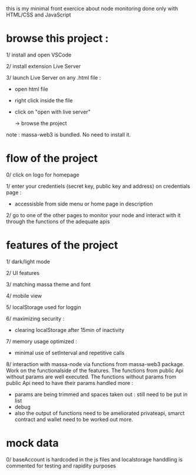 this is my minimal front exercice about node monitoring
done only with HTML/CSS and JavaScript

# browse this project :
1/ install and open VSCode

2/ install extension Live Server

3/ launch Live Server on any .html file : 
- open html file
- right click inside the file
- click on "open with live server" 

    -> browse the project 

note : massa-web3 is bundled. No need to install it.

# flow of the project 
0/ click on logo for homepage

1/ enter your credentiels (secret key, public key and address) on credentials page :
- accessisble from side menu or home page in description

2/ go to one of the other pages to monitor your node and interact with it through the functions of the adequate apis

# features of the project
1/ dark/light mode 

2/ UI features

3/ matching massa theme and font

4/ mobile view

5/ localStorage used for loggin

6/  maximizing security : 
- clearing localStorage after 15min of inactivity

7/ memory usage optimized : 
- minimal use of setInterval and repetitive calls

8/ interaction with massa-node via functions from massa-web3 package. Work on the functionalside of the features. The functions from public Api without params are well executed. The functions without params from public Api need to have their params handled more : 
- params are being trimmed and spaces taken out : still need to be put in list
- debug
- also the output of functions need to be ameliorated
privateapi, smarct contract and wallet need to be worked out more.

# mock data
0/ baseAccount is hardcoded in the js files and localstorage handdling is commented for testing and rapidity purposes